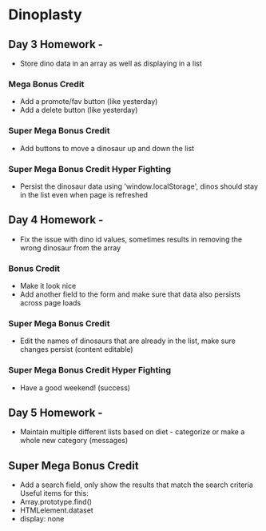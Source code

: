 # Dinoplasty

## Day 3 Homework - 
* Store dino data in an array as well as displaying in a list

### Mega Bonus Credit
* Add a promote/fav button (like yesterday)
* Add a delete button (like yesterday)

### Super Mega Bonus Credit
* Add buttons to move a dinosaur up and down the list

### Super Mega Bonus Credit Hyper Fighting
* Persist the dinosaur data using 'window.localStorage', dinos should stay in the list even when page is refreshed

## Day 4 Homework -
* Fix the issue with dino id values, sometimes results in removing the wrong dinosaur from the array

### Bonus Credit
* Make it look nice
* Add another field to the form and make sure that data also persists across page loads

### Super Mega Bonus Credit
* Edit the names of dinosaurs that are already in the list, make sure changes persist (content editable)

### Super Mega Bonus Credit Hyper Fighting
* Have a good weekend! (success)

## Day 5 Homework -
* Maintain multiple different lists based on diet - categorize or make a whole new category (messages)

## Super Mega Bonus Credit
* Add a search field, only show the results that match the search criteria
Useful items for this:
* Array.prototype.find()
* HTMLelement.dataset
* display: none

